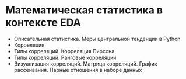 # Математическая статистика в контексте EDA
* Описательная статистика. Меры центральной тенденции в Python
* Корреляция
* Типы корреляций. Корреляция Пирсона
* Типы корреляций. Ранговые корреляции
* Визуализация корреляций. Матрица корреляций. График рассеивания. Парные отношения в наборе данных
